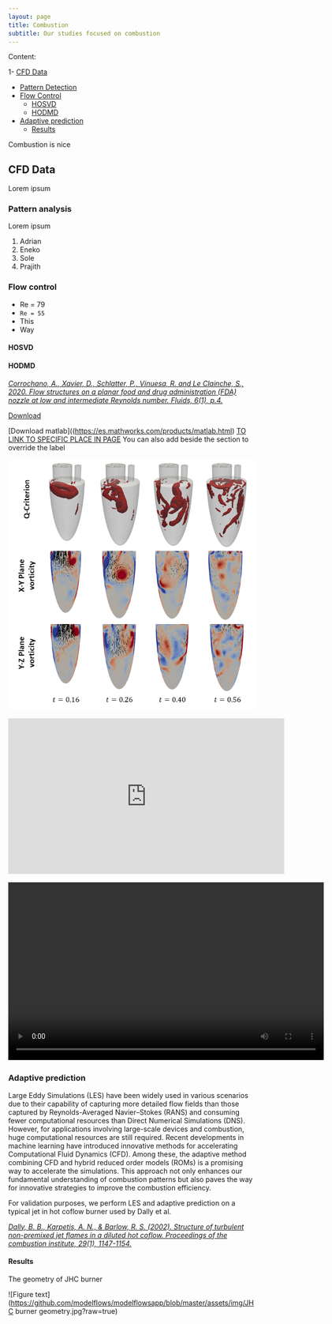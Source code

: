 ```yaml
---
layout: page
title: Combustion
subtitle: Our studies focused on combustion
---
```


Content:

1-  [CFD Data](https://modelflows.github.io/modelflowsapp/combustion/#cfd-data)

  *  [Pattern Detection](https://modelflows.github.io/modelflowsapp/combustion/#pattern-analysis)
  *  [Flow Control](https://modelflows.github.io/modelflowsapp/combustion/#flow-control)
      *  [HOSVD](https://modelflows.github.io/modelflowsapp/combustion/#hosvd)
      *  [HODMD](https://modelflows.github.io/modelflowsapp/combustion/#hodmd-combustion)
  *  [Adaptive prediction](https://modelflows.github.io/modelflowsapp/combustion/#adaptive-prediction)
      *  [Results](https://modelflows.github.io/modelflowsapp/combustion/#results)

Combustion is nice

## CFD Data
Lorem ipsum

### Pattern analysis
Lorem ipsum
<!-- LISTS -->
1.	Adrian
2.	Eneko
3.  Sole
4.  Prajith

### Flow control
*   Re = 79
*   `Re = 55`
*   This
*   Way

#### HOSVD

#### HODMD  <a id="hodmd-combustion"></a>

<!-- REFERENCES -->
[*Corrochano, A., Xavier, D., Schlatter, P., Vinuesa, R. and Le Clainche, S., 2020. Flow structures on a planar food and drug administration (FDA) nozzle at low and intermediate Reynolds number. Fluids, 6(1), p.4.*](https://doi.org/10.3390/fluids6010004)

[Download](https://github.com/modelflows/modelflowsapp/blob/master/assets/datasets/2024_Tagliaferroetal_Databases.zip)

<!-- LINKS -->
[Download matlab]((https://es.mathworks.com/products/matlab.html)
[TO LINK TO SPECIFIC PLACE IN PAGE](https://modelflows.github.io/modelflowsapp/THEPAGE/#THESECTIONNAME)
You can also add <a id="pattern-medical"></a> beside the section to override the label

<!-- IMAGES -->
![Figure text](https://github.com/modelflows/modelflowsapp/blob/master/assets/img/Zheng_vorticity.png?raw=true)

<!-- VIDEOS -->

<iframe width="560" height="315" src="https://www.youtube.com/embed/B5xId8p3EW0?si=rsPdPHjLgpsf3pTY" title="YouTube video player" frameborder="0" allow="accelerometer; autoplay; clipboard-write; encrypted-media; gyroscope; picture-in-picture; web-share" referrerpolicy="strict-origin-when-cross-origin" allowfullscreen></iframe>

<video width="640" height="360" controls><source src="https://github.com/modelflows/modelflowsapp/blob/master/assets/vid/Enhancement_video.mp4?raw=true" type="video/mp4">


### Adaptive prediction
Large Eddy Simulations (LES) have been widely used in various scenarios due to their capability of capturing more detailed flow fields than those captured by Reynolds-Averaged Navier–Stokes (RANS) and consuming fewer computational resources than Direct Numerical Simulations (DNS). However, for applications involving large-scale devices and combustion, huge computational resources are still required. Recent developments in machine learning have introduced innovative methods for accelerating Computational Fluid Dynamics (CFD). Among these, the adaptive method combining CFD and hybrid reduced order models (ROMs) is a promising way to accelerate the simulations. This approach not only enhances our fundamental understanding of combustion patterns but also paves the way for innovative strategies to improve the combustion efficiency.

For validation purposes, we perform LES and adaptive prediction on a typical jet in hot coflow burner used by Dally et al. 
<!-- REFERENCES -->
[*Dally, B. B., Karpetis, A. N., & Barlow, R. S. (2002). Structure of turbulent non-premixed jet flames in a diluted hot coflow. Proceedings of the combustion institute, 29(1), 1147-1154.*](https://doi.org/10.1016/S1540-7489(02)80145-6)

#### Results
The geometry of JHC burner
<!-- IMAGES -->
![Figure text](https://github.com/modelflows/modelflowsapp/blob/master/assets/img/JHC burner geometry.jpg?raw=true)


